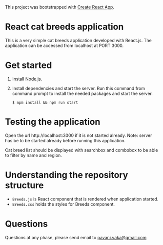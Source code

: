 This project was bootstrapped with [Create React App](https://github.com/facebook/create-react-app).

# React cat breeds application

This is a very simple cat breeds application developed with React.js. The application can be accessed from localhost at PORT 3000.

# Get started

1. Install [Node.js](https://nodejs.org/en/download/current/).

2. Install dependencies and start the server.
    Run this command from command prompt to install the needed packages and start the server.
    ```
    $ npm install && npm run start
    ```

# Testing the application

   Open the url http://localhost:3000 if it is not started already.
   Note: server has be to be started already before running this application.

   Cat breed list should be displayed with searchbox and combobox to be able to filter by name and region.

# Understanding the repository structure

* `Breeds.js` is React component that is rendered when application started.
* `Breeds.css` holds the styles for Breeds component.

# Questions

Questions at any phase, please send email to pavani.vaka@gmail.com

